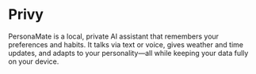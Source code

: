 # Privy
PersonaMate is a local, private AI assistant that remembers your preferences and habits. It talks via text or voice, gives weather and time updates, and adapts to your personality—all while keeping your data fully on your device.
